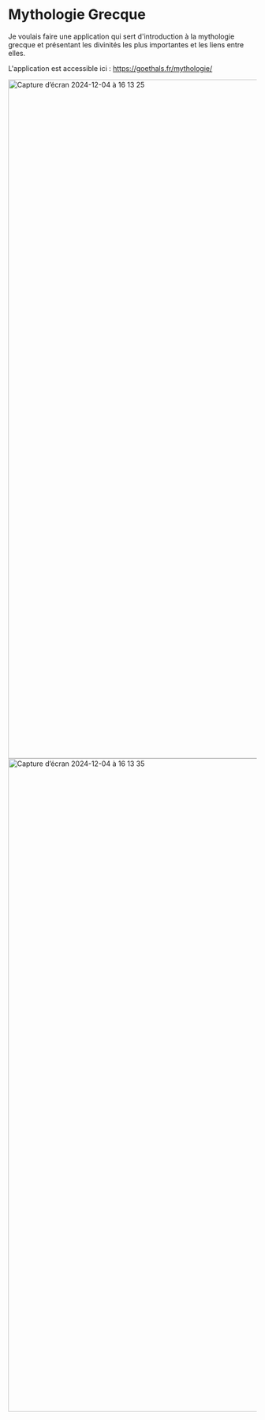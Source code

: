 # Mythologie Grecque

Je voulais faire une application qui sert d'introduction à la mythologie grecque et présentant les divinités les plus importantes et les liens entre elles.

L'application est accessible ici : https://goethals.fr/mythologie/

<img width="1377" alt="Capture d’écran 2024-12-04 à 16 13 25" src="https://github.com/user-attachments/assets/a7ec2d62-de95-496e-a414-dcac7f204ae6">
<img width="1325" alt="Capture d’écran 2024-12-04 à 16 13 35" src="https://github.com/user-attachments/assets/c0245fdf-530a-427a-b77a-d66c9247629c">
